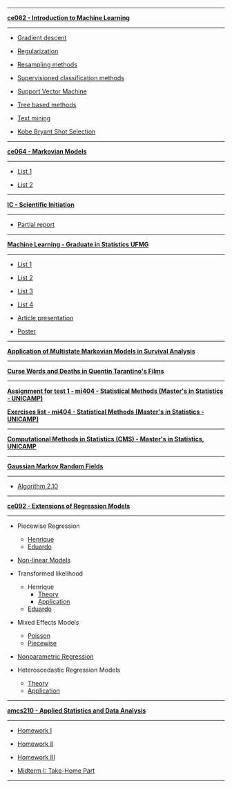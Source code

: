 ***

[**ce062 - Introduction to Machine Learning**](https://github.com/mynameislaure/ce062)

***

+ [Gradient descent](http://mynameislaure.github.io/gradient_descent/)

+ [Regularization](http://mynameislaure.github.io/regularization/)

+ [Resampling methods](http://mynameislaure.github.io/resampling_methods/)

+ [Supervisioned classification methods](http://mynameislaure.github.io/supervisioned_classification_methods/)

+ [Support Vector Machine](http://mynameislaure.github.io/support_vector_machine/)

+ [Tree based methods](http://mynameislaure.github.io/tree_based_methods/)

+ [Text mining](http://mynameislaure.github.io/text_mining/)

+ [Kobe Bryant Shot Selection](http://mynameislaure.github.io/Kobe_Bryant_Shot_Selection/)

***

[**ce064 - Markovian Models**](https://github.com/mynameislaure/ce064mm)

***

* [List 1](http://mynameislaure.github.io/ce064mm-list_1/master.pdf)

* [List 2](http://mynameislaure.github.io/ce064mm-list_2/master.pdf)

***

[**IC - Scientific Initiation**](https://github.com/mynameislaure/IC)

***

* [Partial report](http://mynameislaure.github.io/ic-partial_report/master.pdf)

***

[**Machine Learning - Graduate in Statistics UFMG**](https://github.com/mynameislaure/ML-UFMG)

***

* [List 1](http://mynameislaure.github.io/ml-ufmg-list_1/master.pdf)

* [List 2](http://mynameislaure.github.io/ml-ufmg-list_2/master.pdf)

* [List 3](http://mynameislaure.github.io/ml-ufmg-list_3/master.pdf)

* [List 4](http://mynameislaure.github.io/ml-ufmg-list_4/master.pdf)

* [Article presentation](http://mynameislaure.github.io/ml-ufmg-article/master.pdf)

* [Poster](http://mynameislaure.github.io/ml-ufmg-poster/master.pdf)

***

[**Application of Multistate Markovian Models in Survival Analysis**](http://mynameislaure.github.io/multistate_markovian_models/master.pdf)

***

[**Curse Words and Deaths in Quentin Tarantino's Films**](http://mynameislaure.github.io/tarantino/)

***

[**Assignment for test 1 - mi404 - Statistical Methods (Master's in Statistics - UNICAMP)**](http://mynameislaure.github.io/mi404/p1.pdf)

[**Exercises list - mi404 - Statistical Methods (Master's in Statistics - UNICAMP)**](http://mynameislaure.github.io/mi404/exer_2.pdf)

***

[**Computational Methods in Statistics (CMS) - Master's in Statistics, UNICAMP**](http://mynameislaure.github.io/cms/)

***

[**Gaussian Markov Random Fields**](http://github.com/mynameislaure/GMRF/)

***

* [Algorithm 2.10](http://mynameislaure.github.io/GMRF/helpmepls.html)

***

[**ce092 - Extensions of Regression Models**](https://github.com/mynameislaure/emr15)

***

+ Piecewise Regression
  - [Henrique](http://mynameislaure.github.io/emr15/piece-reg/)
  - [Eduardo](http://mynameislaure.github.io/emr15/piece-reg/piecewise.html)

+ [Non-linear Models](http://mynameislaure.github.io/emr15/nlm/)

+ Transformed likelihood
  - Henrique
    * [Theory](http://mynameislaure.github.io/emr15/translikeli/theory.html)
    * [Application](http://mynameislaure.github.io/emr15/translikeli/application.html)
  - [Eduardo](http://mynameislaure.github.io/emr15/translikeli/application-eduardojr.html)

+ Mixed Effects Models
  - [Poisson](http://mynameislaure.github.io/emr15/mem/mixed_poisson_model.html)
  - [Piecewise](http://mynameislaure.github.io/emr15/mem/piecewise_mixed_model.html)

+ [Nonparametric Regression](http://mynameislaure.github.io/emr15/nonp-reg/)

+ Heteroscedastic Regression Models
  - [Theory](http://mynameislaure.github.io/emr15/het-regm/theory.html)
  - [Application](http://mynameislaure.github.io/emr15/het-regm/application.html)

***

[**amcs210 - Applied Statistics and Data Analysis**](https://github.com/mynameislaure/amcs210)

***

* [Homework I](https://mynameislaure.github.io/amcs210/hw1.pdf)

* [Homework II](https://mynameislaure.github.io/amcs210/hw2.pdf)

* [Homework III](https://mynameislaure.github.io/amcs210/hw3.pdf)

* [Midterm I: Take-Home Part](https://mynameislaure.github.io/amcs210/md1-thp.pdf)

***